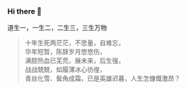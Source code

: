 ### Hi there 👋

<!--
**CharonChui/CharonChui** is a ✨ _special_ ✨ repository because its `README.md` (this file) appears on your GitHub profile.

Here are some ideas to get you started:

- 🔭 I’m currently working on ...
- 🌱 I’m currently learning ...
- 👯 I’m looking to collaborate on ...
- 🤔 I’m looking for help with ...
- 💬 Ask me about ...
- 📫 How to reach me: ...
- 😄 Pronouns: ...
- ⚡ Fun fact: ...
-->

道生一，一生二，二生三，三生万物

> 十年生死两茫茫，不思量，自难忘，        
> 华年短暂，陈辞岁月悠悠伤，       
> 满腔热血已芜荒，展未来，后生强，        
> 战战兢兢，如履薄冰心彷徨，      
> 青丝化雪、鬓角成霜，已是英雄迟暮，人生怎慷慨激昂？
